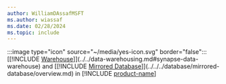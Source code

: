 ```yaml
---
author: WilliamDAssafMSFT
ms.author: wiassaf
ms.date: 02/28/2024
ms.topic: include
---
```

:::image type="icon" source="~/media/yes-icon.svg" border="false"::: [[!INCLUDE [Warehouse](../fabric-dw.md)]](../../data-warehousing.md#synapse-data-warehouse) and [[!INCLUDE [Mirrored Database](../../../database/includes/fabric-mirrored-db.md)]](../../../database/mirrored-database/overview.md) in [!INCLUDE [product-name](../../../includes/product-name.md)]